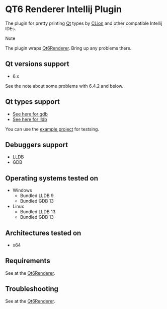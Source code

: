 # QT6 Renderer Intellij Plugin

The plugin for pretty printing [Qt][qt] types by [CLion][clion] and other compatible Intellij IDEs.

> [!NOTE]
> The plugin wraps [Qt6Renderer][qt6renderer]. Bring up any problems there.

## Qt versions support
* 6.x

See the note about some problems with 6.4.2 and below.

## Qt types support
* [See here for gdb][qt6renderer_files_gdb]
* [See here for lldb][qt6renderer_files_lldb]

You can use the [example project][qt6renderer_exmpl] for testsing.

## Debuggers support
* LLDB
* GDB

## Operating systems tested on
* Windows
  * Bundled LLDB 9
  * Bundled GDB 13 
* Linux
  * Bundled LLDB 13
  * Bundled GDB 13

## Architectures tested on
* x64

## Requirements

See at the [Qt6Renderer](https://github.com/winseros/Qt6Renderer/tree/master?tab=readme-ov-file#requirements).

## Troubleshooting

See at the [Qt6Renderer](https://github.com/winseros/Qt6Renderer/tree/master?tab=readme-ov-file#troubleshooting).

[qt]: https://www.qt.io/
[clion]: https://www.jetbrains.com/clion/
[gdb]: https://sourceware.org/gdb/
[lldb]: https://lldb.llvm.org/
[qt6renderer]: https://github.com/winseros/Qt6Renderer
[qt6renderer_files_gdb]: https://github.com/winseros/Qt6Renderer/tree/master/python/gdb/qt6renderer
[qt6renderer_files_lldb]: https://github.com/winseros/Qt6Renderer/tree/master/python/lldb/qt6renderer
[qt6renderer_exmpl]: https://github.com/winseros/Qt6RendererExmpl
[qt6renderer_intlj]: https://github.com/winseros/Qt6RendererIntlj
[qt6renderer_vsc]: https://github.com/winseros/Qt6RendererVscj